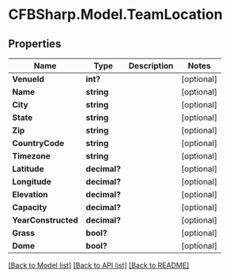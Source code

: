 # CFBSharp.Model.TeamLocation
## Properties

Name | Type | Description | Notes
------------ | ------------- | ------------- | -------------
**VenueId** | **int?** |  | [optional] 
**Name** | **string** |  | [optional] 
**City** | **string** |  | [optional] 
**State** | **string** |  | [optional] 
**Zip** | **string** |  | [optional] 
**CountryCode** | **string** |  | [optional] 
**Timezone** | **string** |  | [optional] 
**Latitude** | **decimal?** |  | [optional] 
**Longitude** | **decimal?** |  | [optional] 
**Elevation** | **decimal?** |  | [optional] 
**Capacity** | **decimal?** |  | [optional] 
**YearConstructed** | **decimal?** |  | [optional] 
**Grass** | **bool?** |  | [optional] 
**Dome** | **bool?** |  | [optional] 

[[Back to Model list]](../README.md#documentation-for-models) [[Back to API list]](../README.md#documentation-for-api-endpoints) [[Back to README]](../README.md)

